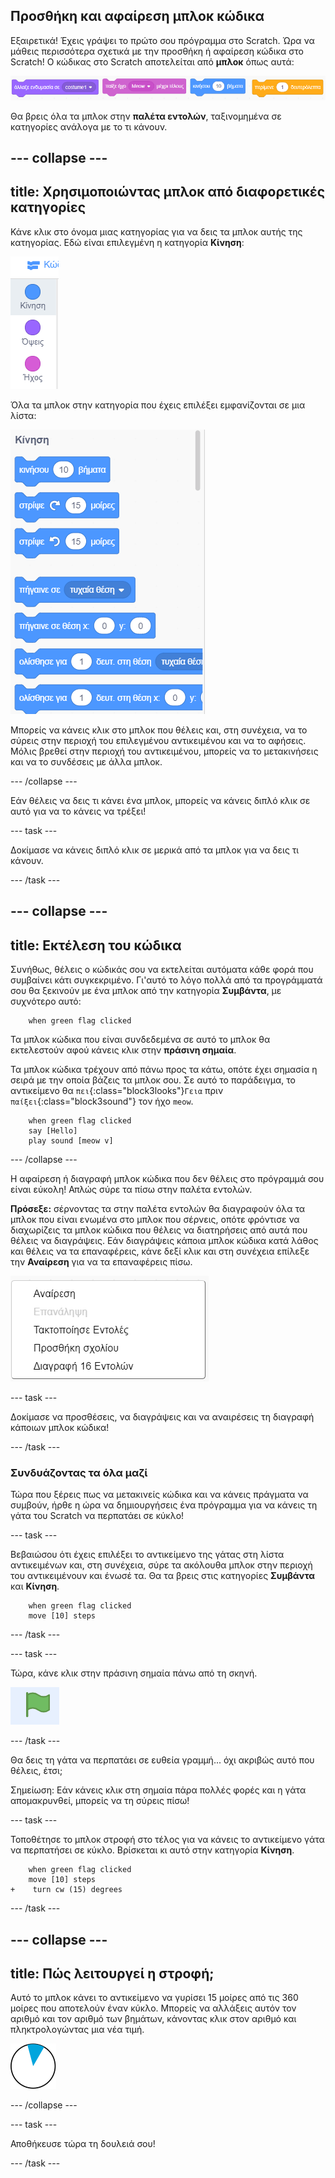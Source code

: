 ## Προσθήκη και αφαίρεση μπλοκ κώδικα

Εξαιρετικά! Έχεις γράψει το πρώτο σου πρόγραμμα στο Scratch. Ώρα να μάθεις περισσότερα σχετικά με την προσθήκη ή αφαίρεση κώδικα στο Scratch! Ο κώδικας στο Scratch αποτελείται από **μπλοκ** όπως αυτά:

![](images/code1.png)

Θα βρεις όλα τα μπλοκ στην **παλέτα εντολών**, ταξινομημένα σε κατηγορίες ανάλογα με το τι κάνουν.

## \--- collapse \---

## title: Χρησιμοποιώντας μπλοκ από διαφορετικές κατηγορίες

Κάνε κλικ στο όνομα μιας κατηγορίας για να δεις τα μπλοκ αυτής της κατηγορίας. Εδώ είναι επιλεγμένη η κατηγορία **Κίνηση**:

![](images/code2a.png)

Όλα τα μπλοκ στην κατηγορία που έχεις επιλέξει εμφανίζονται σε μια λίστα:

![](images/code2b.png)

Μπορείς να κάνεις κλικ στο μπλοκ που θέλεις και, στη συνέχεια, να το σύρεις στην περιοχή του επιλεγμένου αντικειμένου και να το αφήσεις. Μόλις βρεθεί στην περιοχή του αντικειμένου, μπορείς να το μετακινήσεις και να το συνδέσεις με άλλα μπλοκ.

\--- /collapse \---

Εάν θέλεις να δεις τι κάνει ένα μπλοκ, μπορείς να κάνεις διπλό κλικ σε αυτό για να το κάνεις να τρέξει!

\--- task \---

Δοκίμασε να κάνεις διπλό κλικ σε μερικά από τα μπλοκ για να δεις τι κάνουν.

\--- /task \---

## \--- collapse \---

## title: Εκτέλεση του κώδικα

Συνήθως, θέλεις ο κώδικάς σου να εκτελείται αυτόματα κάθε φορά που συμβαίνει κάτι συγκεκριμένο. Γι'αυτό το λόγο πολλά από τα προγράμματά σου θα ξεκινούν με ένα μπλοκ από την κατηγορία **Συμβάντα**, με συχνότερο αυτό:

```blocks3
    when green flag clicked
```

Τα μπλοκ κώδικα που είναι συνδεδεμένα σε αυτό το μπλοκ θα εκτελεστούν αφού κάνεις κλικ στην **πράσινη σημαία**.

Τα μπλοκ κώδικα τρέχουν από πάνω προς τα κάτω, οπότε έχει σημασία η σειρά με την οποία βάζεις τα μπλοκ σου. Σε αυτό το παράδειγμα, το αντικείμενο θα `πει`{:class="block3looks"}`Γεια` πριν `παίξει`{:class="block3sound"} τον ήχο `meow`.

```blocks3
    when green flag clicked
    say [Hello]
    play sound [meow v]
```

\--- /collapse \---

Η αφαίρεση ή διαγραφή μπλοκ κώδικα που δεν θέλεις στο πρόγραμμά σου είναι εύκολη! Απλώς σύρε τα πίσω στην παλέτα εντολών.

**Πρόσεξε:** σέρνοντας τα στην παλέτα εντολών θα διαγραφούν όλα τα μπλοκ που είναι ενωμένα στο μπλοκ που σέρνεις, οπότε φρόντισε να διαχωρίζεις τα μπλοκ κώδικα που θέλεις να διατηρήσεις από αυτά που θέλεις να διαγράψεις. Εάν διαγράψεις κάποια μπλοκ κώδικα κατά λάθος και θέλεις να τα επαναφέρεις, κάνε δεξί κλικ και στη συνέχεια επίλεξε την **Αναίρεση** για να τα επαναφέρεις πίσω.

![](images/code6.png)

\--- task \---

Δοκίμασε να προσθέσεις, να διαγράψεις και να αναιρέσεις τη διαγραφή κάποιων μπλοκ κώδικα!

\--- /task \---

### Συνδυάζοντας τα όλα μαζί

Τώρα που ξέρεις πως να μετακινείς κώδικα και να κάνεις πράγματα να συμβούν, ήρθε η ώρα να δημιουργήσεις ένα πρόγραμμα για να κάνεις τη γάτα του Scratch να περπατάει σε κύκλο!

\--- task \---

Βεβαιώσου ότι έχεις επιλέξει το αντικείμενο της γάτας στη λίστα αντικειμένων και, στη συνέχεια, σύρε τα ακόλουθα μπλοκ στην περιοχή του αντικειμένουν και ένωσέ τα. Θα τα βρεις στις κατηγορίες **Συμβάντα** και **Κίνηση**.

```blocks3
    when green flag clicked
    move [10] steps
```

\--- /task \---

\--- task \---

Τώρα, κάνε κλικ στην πράσινη σημαία πάνω από τη σκηνή.

![](images/code7.png)

\--- /task \---

Θα δεις τη γάτα να περπατάει σε ευθεία γραμμή... όχι ακριβώς αυτό που θέλεις, έτσι;

Σημείωση: Εάν κάνεις κλικ στη σημαία πάρα πολλές φορές και η γάτα απομακρυνθεί, μπορείς να τη σύρεις πίσω!

\--- task \---

Τοποθέτησε το μπλοκ στροφή στο τέλος για να κάνεις το αντικείμενο γάτα να περπατήσει σε κύκλο. Βρίσκεται κι αυτό στην κατηγορία **Κίνηση**.

```blocks3
    when green flag clicked
    move [10] steps
+    turn cw (15) degrees
```

\--- /task \---

## \--- collapse \---

## title: Πώς λειτουργεί η στροφή;

Αυτό το μπλοκ κάνει το αντικείμενο να γυρίσει 15 μοίρες από τις 360 μοίρες που αποτελούν έναν κύκλο. Μπορείς να αλλάξεις αυτόν τον αριθμό και τον αριθμό των βημάτων, κάνοντας κλικ στον αριθμό και πληκτρολογώντας μια νέα τιμή.

![](images/code9.png)

\--- /collapse \---

\--- task \---

Αποθήκευσε τώρα τη δουλειά σου!

\--- /task \---